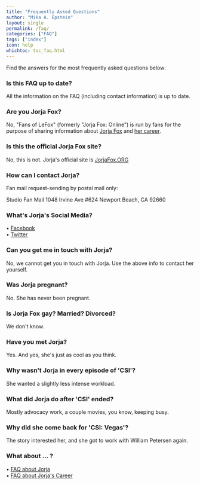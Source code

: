 ```yaml
---
title: "Frequently Asked Questions"
author: "Mika A. Epstein"
layout: single
permalink: /faq/
categories: ["FAQ"]
tags: ["index"]
icon: help
whichtoc: toc_faq.html
---
```


Find the answers for the most frequently asked questions below:

### Is this FAQ up to date?

All the information on the FAQ (including contact information) is up to date.

###  Are you Jorja Fox?

No, "Fans of LeFox" (formerly "Jorja Fox: Online") is run by fans for the purpose of sharing information about <a href="/library/faq/jorja/">Jorja Fox</a> and <a href="/library/faq/career/">her career</a>.

###  Is this the official Jorja Fox site?

No, this is not.  Jorja's official site is <a href=https://jorjafox.org/>JorjaFox.ORG</a>

### How can I contact Jorja?

Fan mail request-sending by postal mail only:

Studio Fan Mail
1048 Irvine Ave #624
Newport Beach, CA 92660

###  What's Jorja's Social Media?

&bull; <a href="https://www.facebook.com/JorjaFoxworldwide">Facebook</a>
<br />&bull; <a href="https://twitter.com/jorjafoxofficia">Twitter</a>


###  Can you get me in touch with Jorja?

No, we cannot get you in touch with Jorja. Use the above info to contact her yourself.

###  Was Jorja pregnant?

No. She has never been pregnant.

###  Is Jorja Fox gay? Married? Divorced?

We don't know.

###  Have you met Jorja?

Yes. And yes, she's just as cool as you think.

###  Why wasn't Jorja in every episode of 'CSI'?

She wanted a slightly less intense workload.

###  What did Jorja do after 'CSI' ended?

Mostly advocacy work, a couple movies, you know, keeping busy.

###  Why did she come back for 'CSI: Vegas'?

The story interested her, and she got to work with William Petersen again.

###  What about ... ?

&bull; <a href="/library/faq/jorja/">FAQ about Jorja</a><br />
&bull; <a href="/library/faq/career/">FAQ about Jorja's Career</a>
